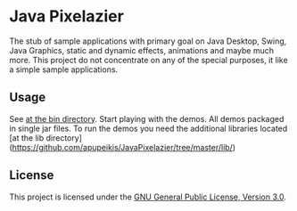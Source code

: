 Java Pixelazier
======================

The stub of sample applications with primary goal on Java Desktop, Swing, Java Graphics, static and dynamic effects,
animations and maybe much more. This project do not concentrate on any of the special purposes, it like a simple sample applications.

Usage
-----

See [at the bin directory](https://github.com/apupeikis/JavaPixelazier/tree/master/bin/). Start playing with the demos.
All demos packaged in single jar files. To run the demos you need the additional libraries located [at the lib directory] (https://github.com/apupeikis/JavaPixelazier/tree/master/lib/)

License
-------

This project is licensed under the [GNU General Public License, Version 3.0](http://www.gnu.org/licenses/gpl.html).
